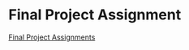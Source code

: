 

<h1>Final Project Assignment</h1>
<p> <a href="Basic Web Design/Final Project Assignment.html" target="_self">Final Project Assignments</a></p>
